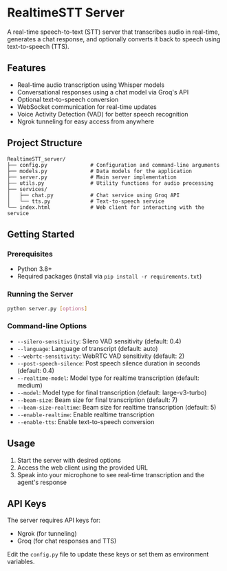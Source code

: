 # RealtimeSTT Server

A real-time speech-to-text (STT) server that transcribes audio in real-time, generates a chat response, and optionally converts it back to speech using text-to-speech (TTS).

## Features

- Real-time audio transcription using Whisper models
- Conversational responses using a chat model via Groq's API
- Optional text-to-speech conversion
- WebSocket communication for real-time updates
- Voice Activity Detection (VAD) for better speech recognition
- Ngrok tunneling for easy access from anywhere

## Project Structure

```
RealtimeSTT_server/
├── config.py              # Configuration and command-line arguments
├── models.py              # Data models for the application
├── server.py              # Main server implementation
├── utils.py               # Utility functions for audio processing
├── services/
│   ├── chat.py            # Chat service using Groq API
│   └── tts.py             # Text-to-speech service
└── index.html             # Web client for interacting with the service
```

## Getting Started

### Prerequisites

- Python 3.8+
- Required packages (install via `pip install -r requirements.txt`)

### Running the Server

```bash
python server.py [options]
```

### Command-line Options

- `--silero-sensitivity`: Silero VAD sensitivity (default: 0.4)
- `--language`: Language of transcript (default: auto)
- `--webrtc-sensitivity`: WebRTC VAD sensitivity (default: 2)
- `--post-speech-silence`: Post speech silence duration in seconds (default: 0.4)
- `--realtime-model`: Model type for realtime transcription (default: medium)
- `--model`: Model type for final transcription (default: large-v3-turbo)
- `--beam-size`: Beam size for final transcription (default: 7)
- `--beam-size-realtime`: Beam size for realtime transcription (default: 5)
- `--enable-realtime`: Enable realtime transcription
- `--enable-tts`: Enable text-to-speech conversion

## Usage

1. Start the server with desired options
2. Access the web client using the provided URL
3. Speak into your microphone to see real-time transcription and the agent's response

## API Keys

The server requires API keys for:
- Ngrok (for tunneling)
- Groq (for chat responses and TTS)

Edit the `config.py` file to update these keys or set them as environment variables.